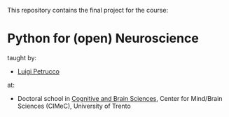 This repository contains the final project for the course:

# Python for (open) Neuroscience

taught by:

- [Luigi Petrucco](https://github.com/vigji) 

at:

- Doctoral school in [Cognitive and Brain Sciences](https://www.unitn.it/drcimec/), Center for Mind/Brain Sciences (CIMeC), University of Trento 
